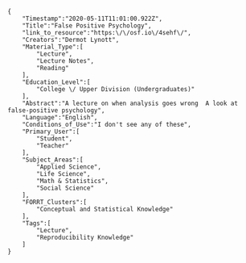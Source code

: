 
    {
        "Timestamp":"2020-05-11T11:01:00.922Z",
        "Title":"False Positive Psychology",
        "link_to_resource":"https:\/\/osf.io\/4sehf\/",
        "Creators":"Dermot Lynott",
        "Material_Type":[
            "Lecture",
            "Lecture Notes",
            "Reading"
        ],
        "Education_Level":[
            "College \/ Upper Division (Undergraduates)"
        ],
        "Abstract":"A lecture on when analysis goes wrong  A look at false-positive psychology",
        "Language":"English",
        "Conditions_of_Use":"I don't see any of these",
        "Primary_User":[
            "Student",
            "Teacher"
        ],
        "Subject_Areas":[
            "Applied Science",
            "Life Science",
            "Math & Statistics",
            "Social Science"
        ],
        "FORRT_Clusters":[
            "Conceptual and Statistical Knowledge"
        ],
        "Tags":[
            "Lecture",
            "Reproducibility Knowledge"
        ]
    }
